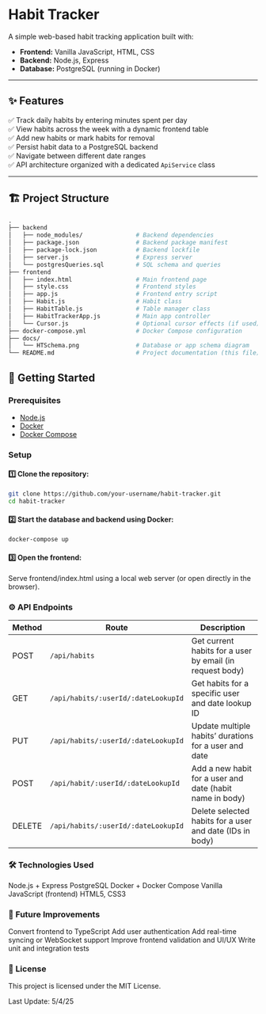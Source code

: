 # Habit Tracker

A simple web-based habit tracking application built with:

- **Frontend:** Vanilla JavaScript, HTML, CSS
- **Backend:** Node.js, Express
- **Database:** PostgreSQL (running in Docker)

---

## ✨ Features

✅ Track daily habits by entering minutes spent per day  
✅ View habits across the week with a dynamic frontend table  
✅ Add new habits or mark habits for removal  
✅ Persist habit data to a PostgreSQL backend  
✅ Navigate between different date ranges  
✅ API architecture organized with a dedicated `ApiService` class

---

## 🏗 Project Structure

```graphql
.
├── backend
│   ├── node_modules/               # Backend dependencies
│   ├── package.json                # Backend package manifest
│   ├── package-lock.json           # Backend lockfile
│   ├── server.js                   # Express server
│   └── postgresQueries.sql         # SQL schema and queries
├── frontend
│   ├── index.html                  # Main frontend page
│   ├── style.css                   # Frontend styles
│   ├── app.js                      # Frontend entry script
│   ├── Habit.js                    # Habit class
│   ├── HabitTable.js               # Table manager class
│   ├── HabitTrackerApp.js          # Main app controller
│   └── Cursor.js                   # Optional cursor effects (if used)
├── docker-compose.yml              # Docker Compose configuration
├── docs/
│   └── HTSchema.png                # Database or app schema diagram
└── README.md                       # Project documentation (this file)
```

## 🚀 Getting Started

### Prerequisites

- [Node.js](https://nodejs.org/)
- [Docker](https://www.docker.com/)
- [Docker Compose](https://docs.docker.com/compose/)

### Setup

#### 1️⃣ Clone the repository:

```bash
git clone https://github.com/your-username/habit-tracker.git
cd habit-tracker
```

#### 2️⃣ Start the database and backend using Docker:

```bash
docker-compose up
```

#### 3️⃣ Open the frontend:

Serve frontend/index.html using a local web server (or open directly in the browser).

### ⚙️ API Endpoints

| Method | Route                               | Description                                              |
| ------ | ----------------------------------- | -------------------------------------------------------- |
| POST   | `/api/habits`                       | Get current habits for a user by email (in request body) |
| GET    | `/api/habits/:userId/:dateLookupId` | Get habits for a specific user and date lookup ID        |
| PUT    | `/api/habits/:userId/:dateLookupId` | Update multiple habits’ durations for a user and date    |
| POST   | `/api/habit/:userId/:dateLookupId`  | Add a new habit for a user and date (habit name in body) |
| DELETE | `/api/habits/:userId/:dateLookupId` | Delete selected habits for a user and date (IDs in body) |

### 🛠 Technologies Used

Node.js + Express
PostgreSQL
Docker + Docker Compose
Vanilla JavaScript (frontend)
HTML5, CSS3

### 📌 Future Improvements

Convert frontend to TypeScript
Add user authentication
Add real-time syncing or WebSocket support
Improve frontend validation and UI/UX
Write unit and integration tests

### 📝 License

This project is licensed under the MIT License.

Last Update: 5/4/25
